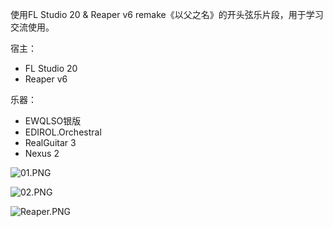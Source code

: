 
使用FL Studio 20 & Reaper v6 remake《以父之名》的开头弦乐片段，用于学习交流使用。

宿主：

- FL Studio 20
- Reaper v6

乐器：

- EWQLSO银版
- EDIROL.Orchestral
- RealGuitar 3
- Nexus 2

![01.PNG](http://ww1.sinaimg.cn/large/006QHM1zgy1ga19dhl9xhj311t0jhn7p.jpg)

![02.PNG](http://ww1.sinaimg.cn/large/006QHM1zgy1ga19eefw71j311y0fa0z9.jpg)

![Reaper.PNG](http://ww1.sinaimg.cn/large/006QHM1zgy1gabjfmxrulj311w0i676h.jpg)
